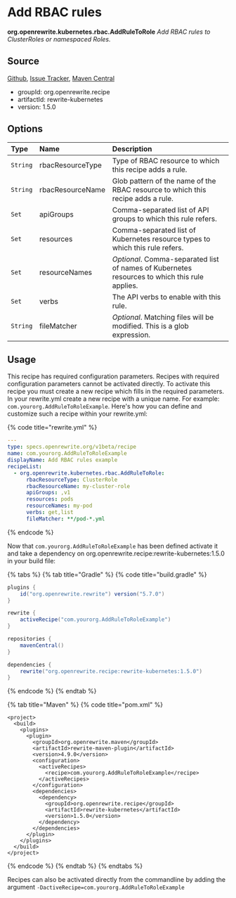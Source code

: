 # Add RBAC rules

 **org.openrewrite.kubernetes.rbac.AddRuleToRole** _Add RBAC rules to ClusterRoles or namespaced Roles._

## Source

[Github](https://github.com/openrewrite/rewrite-kubernetes), [Issue Tracker](https://github.com/openrewrite/rewrite-kubernetes/issues), [Maven Central](https://search.maven.org/artifact/org.openrewrite.recipe/rewrite-kubernetes/1.5.0/jar)

* groupId: org.openrewrite.recipe
* artifactId: rewrite-kubernetes
* version: 1.5.0

## Options

| Type | Name | Description |
| :--- | :--- | :--- |
| `String` | rbacResourceType | Type of RBAC resource to which this recipe adds a rule. |
| `String` | rbacResourceName | Glob pattern of the name of the RBAC resource to which this recipe adds a rule. |
| `Set` | apiGroups | Comma-separated list of API groups to which this rule refers. |
| `Set` | resources | Comma-separated list of Kubernetes resource types to which this rule refers. |
| `Set` | resourceNames | _Optional_. Comma-separated list of names of Kubernetes resources to which this rule applies. |
| `Set` | verbs | The API verbs to enable with this rule. |
| `String` | fileMatcher | _Optional_. Matching files will be modified. This is a glob expression. |

## Usage

This recipe has required configuration parameters. Recipes with required configuration parameters cannot be activated directly. To activate this recipe you must create a new recipe which fills in the required parameters. In your rewrite.yml create a new recipe with a unique name. For example: `com.yourorg.AddRuleToRoleExample`. Here's how you can define and customize such a recipe within your rewrite.yml:

{% code title="rewrite.yml" %}
```yaml
---
type: specs.openrewrite.org/v1beta/recipe
name: com.yourorg.AddRuleToRoleExample
displayName: Add RBAC rules example
recipeList:
  - org.openrewrite.kubernetes.rbac.AddRuleToRole:
      rbacResourceType: ClusterRole
      rbacResourceName: my-cluster-role
      apiGroups: ,v1
      resources: pods
      resourceNames: my-pod
      verbs: get,list
      fileMatcher: **/pod-*.yml
```
{% endcode %}

Now that `com.yourorg.AddRuleToRoleExample` has been defined activate it and take a dependency on org.openrewrite.recipe:rewrite-kubernetes:1.5.0 in your build file:

{% tabs %}
{% tab title="Gradle" %}
{% code title="build.gradle" %}
```groovy
plugins {
    id("org.openrewrite.rewrite") version("5.7.0")
}

rewrite {
    activeRecipe("com.yourorg.AddRuleToRoleExample")
}

repositories {
    mavenCentral()
}

dependencies {
    rewrite("org.openrewrite.recipe:rewrite-kubernetes:1.5.0")
}
```
{% endcode %}
{% endtab %}

{% tab title="Maven" %}
{% code title="pom.xml" %}
```markup
<project>
  <build>
    <plugins>
      <plugin>
        <groupId>org.openrewrite.maven</groupId>
        <artifactId>rewrite-maven-plugin</artifactId>
        <version>4.9.0</version>
        <configuration>
          <activeRecipes>
            <recipe>com.yourorg.AddRuleToRoleExample</recipe>
          </activeRecipes>
        </configuration>
        <dependencies>
          <dependency>
            <groupId>org.openrewrite.recipe</groupId>
            <artifactId>rewrite-kubernetes</artifactId>
            <version>1.5.0</version>
          </dependency>
        </dependencies>
      </plugin>
    </plugins>
  </build>
</project>
```
{% endcode %}
{% endtab %}
{% endtabs %}

Recipes can also be activated directly from the commandline by adding the argument `-DactiveRecipe=com.yourorg.AddRuleToRoleExample`

